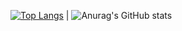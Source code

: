 

[![Top Langs](https://github-readme-stats.vercel.app/api/top-langs/?username=luissantosjs&layout=compact)](https://github.com/anuraghazra/github-readme-stats) | ![Anurag's GitHub stats](https://github-readme-stats.vercel.app/api?username=luissantosjs&show_icons=true&theme=default)
